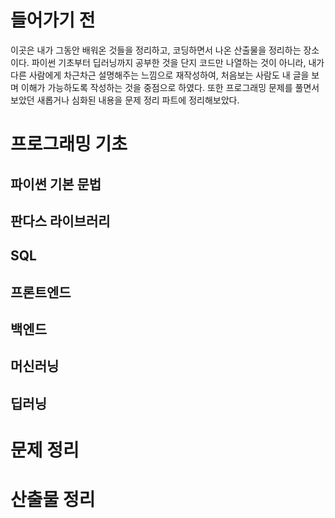 # 들어가기 전
이곳은 내가 그동안 배워온 것들을 정리하고, 코딩하면서 나온 산출물을 정리하는 장소이다.
파이썬 기초부터 딥러닝까지 공부한 것을 단지 코드만 나열하는 것이 아니라, 내가 다른 사람에게 차근차근 설명해주는 느낌으로 재작성하여,
처음보는 사람도 내 글을 보며 이해가 가능하도록 작성하는 것을 중점으로 하였다.
또한 프로그래밍 문제를 풀면서 보았던 새롭거나 심화된 내용을 문제 정리 파트에 정리해보았다.

# 프로그래밍 기초
## 파이썬 기본 문법
## 판다스 라이브러리
## SQL
## 프론트엔드
## 백엔드
## 머신러닝
## 딥러닝

# 문제 정리


# 산출물 정리
